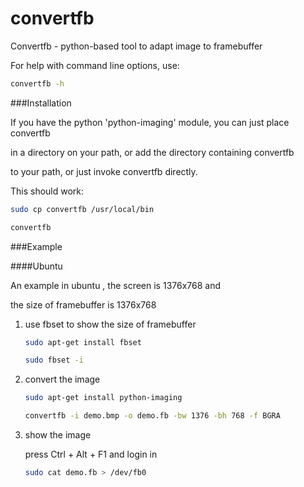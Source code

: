 convertfb
==========

Convertfb - python-based tool to adapt image to framebuffer


For help with command line options, use:
```bash
convertfb -h
```

###Installation

If you have the python 'python-imaging' module, you can just place convertfb

in a directory on your path, or add the directory containing convertfb

to your path, or just invoke convertfb directly.

This should work:
```bash
sudo cp convertfb /usr/local/bin

convertfb
```
###Example

####Ubuntu

An example in ubuntu , the screen is 1376x768 and

the size of framebuffer is 1376x768

1. use fbset to show the size of framebuffer
    ```bash
    sudo apt-get install fbset

    sudo fbset -i
    ```
2. convert the image
    ```bash
    sudo apt-get install python-imaging

    convertfb -i demo.bmp -o demo.fb -bw 1376 -bh 768 -f BGRA
    ```
3. show the image

    press Ctrl + Alt + F1 and login in

    ```bash
    sudo cat demo.fb > /dev/fb0
    ```
